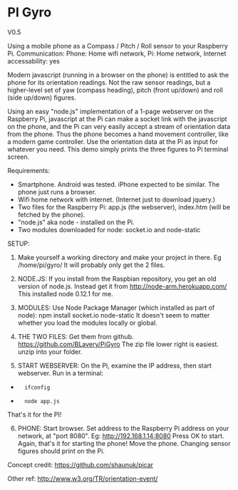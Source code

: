 # PI Gyro
V0.5

Using a mobile phone as a Compass / Pitch / Roll sensor to your Raspberry Pi.
Communication: Phone: Home wifi network,   Pi: Home network,    Internet accessability: yes

Modern javascript (running in a browser on the phone) is entitled to ask the
phone for its orientation readings. Not the raw sensor readings, but a higher-level
set of yaw (compass heading), pitch (front up/down) and roll (side up/down) figures.

Using an easy "node.js" implementation of a 1-page webserver on the Raspberry Pi,
javascript at the Pi can make a socket link with the javascript on the phone,
and the Pi can very easily accept a stream of orientation data from the phone.
Thus the phone becomes a hand movement controller, like a modern game controller.
Use the orientation data at the Pi as input for whatever you need.
This demo simply prints the three figures to Pi terminal screen.

Requirements:
 -  Smartphone. Android was tested. iPhone expected to be similar. The phone just runs a browser.
 -  Wifi home network with internet. (Internet just to download jquery.)
 -  Two files for the Raspberry Pi:   app.js (the webserver), index.htm (will be fetched by the phone).
 -  "node.js" aka node - installed on the Pi.
 -  Two modules downloaded for node:  socket.io  and  node-static

SETUP:

1. Make yourself a working directory and make your project in there.  Eg /home/pi/gyro/
It will probably only get the 2 files.

2. NODE.JS:  If you install from the Raspbian repository, you get an old version of node.js. Instead get it from
       http://node-arm.herokuapp.com/
This installed node 0.12.1 for me.

3. MODULES:  Use Node Package Manager (which installed as part of node):
       npm install socket.io node-static
It doesn't seem to matter whether you load the modules locally or global.

4. THE TWO FILES:  Get them from github.
        https://github.com/BLavery/PiGyro
The zip file lower right is easiest. unzip into your folder.

5. START WEBSERVER:  On the Pi, examine the IP address, then start webserver. Run in a terminal:
 -       ifconfig
 -       node app.js
That's it for the PI!

6. PHONE: Start browser. Set address to the Raspberry Pi address on your network, at "port 8080". Eg:
       http://192.168.1.14:8080
Press OK to start.
Again, that's it for starting the phone!
Move the phone. Changing sensor figures should print on the Pi.



Concept credit:
        https://github.com/shaunuk/picar

Other ref:
        http://www.w3.org/TR/orientation-event/
